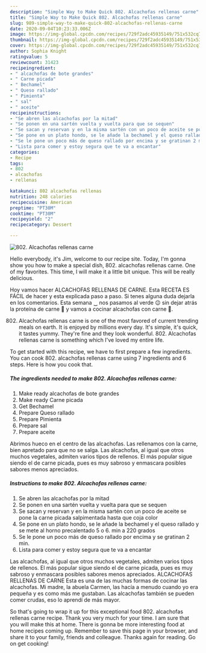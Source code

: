 ```yaml
---
description: "Simple Way to Make Quick 802. Alcachofas rellenas carne"
title: "Simple Way to Make Quick 802. Alcachofas rellenas carne"
slug: 989-simple-way-to-make-quick-802-alcachofas-rellenas-carne
date: 2020-09-04T10:23:33.006Z
image: https://img-global.cpcdn.com/recipes/729f2adc45935149/751x532cq70/802-alcachofas-rellenas-carne-foto-principal.jpg
thumbnail: https://img-global.cpcdn.com/recipes/729f2adc45935149/751x532cq70/802-alcachofas-rellenas-carne-foto-principal.jpg
cover: https://img-global.cpcdn.com/recipes/729f2adc45935149/751x532cq70/802-alcachofas-rellenas-carne-foto-principal.jpg
author: Sophia Knight
ratingvalue: 5
reviewcount: 31423
recipeingredient:
- " alcachofas de bote grandes"
- " Carne picada"
- " Bechamel"
- " Queso rallado"
- " Pimienta"
- " sal"
- " aceite"
recipeinstructions:
- "Se abren las alcachofas por la mitad"
- "Se ponen en una sartén vuelta y vuelta para que se sequen"
- "Se sacan y reservan y en la misma sartén con un poco de aceite se pone la carne picada salpimentada hasta que coja color"
- "Se pone en un plato hondo, se le añade la bechamel y el queso rallado y se mete al horno precalentado 5 o 6. min a 220 grados"
- "Se le pone un poco más de queso rallado por encima y se gratinan 2 min."
- "Lista para comer y estoy segura que te va a encantar"
categories:
- Recipe
tags:
- 802
- alcachofas
- rellenas

katakunci: 802 alcachofas rellenas 
nutrition: 248 calories
recipecuisine: American
preptime: "PT30M"
cooktime: "PT30M"
recipeyield: "2"
recipecategory: Dessert

---
```



![802. Alcachofas rellenas carne](https://img-global.cpcdn.com/recipes/729f2adc45935149/751x532cq70/802-alcachofas-rellenas-carne-foto-principal.jpg)

Hello everybody, it's Jim, welcome to our recipe site. Today, I'm gonna show you how to make a special dish, 802. alcachofas rellenas carne. One of my favorites. This time, I will make it a little bit unique. This will be really delicious.

Hoy vamos hacer ALCACHOFAS RELLENAS DE CARNE. Esta RECETA ES FÁCIL de hacer y esta explicada paso a paso. Si tenes alguna duda dejarla en los comentarios. Esta semana ‿ nos pasamos al verde 😉 sin dejar atrás la proteína de carne 🍖 y vamos a cocinar alcachofas con carne 🍴.

802. Alcachofas rellenas carne is one of the most favored of current trending meals on earth. It is enjoyed by millions every day. It's simple, it's quick, it tastes yummy. They're fine and they look wonderful. 802. Alcachofas rellenas carne is something which I've loved my entire life.


To get started with this recipe, we have to first prepare a few ingredients. You can cook 802. alcachofas rellenas carne using 7 ingredients and 6 steps. Here is how you cook that.

<!--inarticleads1-->

##### The ingredients needed to make 802. Alcachofas rellenas carne:

1. Make ready  alcachofas de bote grandes
1. Make ready  Carne picada
1. Get  Bechamel
1. Prepare  Queso rallado
1. Prepare  Pimienta
1. Prepare  sal
1. Prepare  aceite


Abrimos hueco en el centro de las alcachofas. Las rellenamos con la carne, bien apretado para que no se salga. Las alcachofas, al igual que otros muchos vegetales, admiten varios tipos de rellenos. El más popular sigue siendo el de carne picada, pues es muy sabroso y enmascara posibles sabores menos apreciados. 

<!--inarticleads2-->

##### Instructions to make 802. Alcachofas rellenas carne:

1. Se abren las alcachofas por la mitad
1. Se ponen en una sartén vuelta y vuelta para que se sequen
1. Se sacan y reservan y en la misma sartén con un poco de aceite se pone la carne picada salpimentada hasta que coja color
1. Se pone en un plato hondo, se le añade la bechamel y el queso rallado y se mete al horno precalentado 5 o 6. min a 220 grados
1. Se le pone un poco más de queso rallado por encima y se gratinan 2 min.
1. Lista para comer y estoy segura que te va a encantar


Las alcachofas, al igual que otros muchos vegetales, admiten varios tipos de rellenos. El más popular sigue siendo el de carne picada, pues es muy sabroso y enmascara posibles sabores menos apreciados. ALCACHOFAS RELLENAS DE CARNE Esta es una de las muchas formas de cocinar las alcachofas. Mi madre, la abuela Carmen, las hacía a menudo cuando yo era pequeña y es como más me gustaban. Las alcachofas también se pueden comer crudas, eso lo aprendí de más mayor. 

So that's going to wrap it up for this exceptional food 802. alcachofas rellenas carne recipe. Thank you very much for your time. I am sure that you will make this at home. There is gonna be more interesting food at home recipes coming up. Remember to save this page in your browser, and share it to your family, friends and colleague. Thanks again for reading. Go on get cooking!
